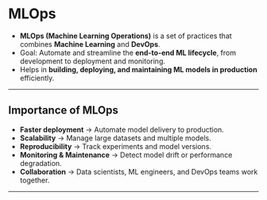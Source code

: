 # MLOps

- **MLOps (Machine Learning Operations)** is a set of practices that combines **Machine Learning** and **DevOps**.  
- Goal: Automate and streamline the **end-to-end ML lifecycle**, from development to deployment and monitoring.  
- Helps in **building, deploying, and maintaining ML models in production** efficiently.

---

## Importance of MLOps

- **Faster deployment** → Automate model delivery to production.  
- **Scalability** → Manage large datasets and multiple models.  
- **Reproducibility** → Track experiments and model versions.  
- **Monitoring & Maintenance** → Detect model drift or performance degradation.  
- **Collaboration** → Data scientists, ML engineers, and DevOps teams work together.

---
